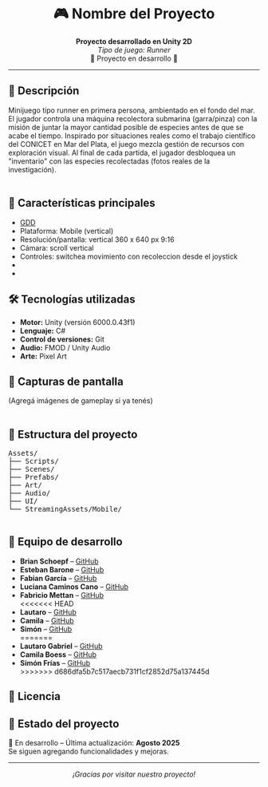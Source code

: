 <h1 align="center">🎮 Nombre del Proyecto</h1>

<p align="center">
  <strong>Proyecto desarrollado en Unity 2D</strong><br>
  <em>Tipo de juego: Runner</em><br>
  🚧 Proyecto en desarrollo 🚧
</p>

<hr>

<h2>📌 Descripción</h2>

<p>
Minijuego tipo runner en primera persona, ambientado en el fondo del mar.
El jugador controla una máquina recolectora submarina (garra/pinza) con la misión de juntar la mayor cantidad posible de especies antes de que se acabe el tiempo.
Inspirado por situaciones reales como el trabajo científico del CONICET en Mar del Plata, el juego mezcla gestión de recursos con exploración visual.
 Al final de cada partida, el jugador desbloquea un "inventario" con las especies recolectadas (fotos reales de la investigación).<br><br>
<!-- <b>Ejemplo:</b> Yoppen Waarr es una aventura 3D en la que un joven explora un mundo lleno de plataformas, acertijos y enemigos, con el objetivo de salvar su aldea. -->
</p>

<h2>🚀 Características principales</h2>

<ul>
  <li><a href="https://docs.google.com/document/d/1_B8fv5UjG5na1jzeKhO4GRS4l5tQ8yqkB-Hg_TBL6L8/edit?tab=t.0" target="_blank">GDD</a></li>
  <li>Plataforma: Mobile (vertical)</li>
  <li>Resolución/pantalla: vertical 360 x 640 px 9:16</li>
  <li>Cámara: scroll vertical</li>
  <li>Controles: switchea movimiento con recoleccion desde el joystick</li>
  <li></li>
  <li></li>
</ul>

<h2>🛠️ Tecnologías utilizadas</h2>

<ul>
  <li><b>Motor:</b> Unity (versión 6000.0.43f1)</li>
  <li><b>Lenguaje:</b> C#</li>
  <li><b>Control de versiones:</b> Git</li>
  <li><b>Audio:</b> FMOD / Unity Audio</li>
  <li><b>Arte:</b> Pixel Art </li>
</ul>

<h2>🎨 Capturas de pantalla</h2>

<p>
(Agregá imágenes de gameplay si ya tenés)<br><br>
<!-- <img src="" width="400"/>
<img src="" width="400"/> -->
</p>

<h2>📁 Estructura del proyecto</h2>

<pre>
Assets/
├── Scripts/
├── Scenes/
├── Prefabs/
├── Art/
├── Audio/
├── UI/
└── StreamingAssets/Mobile/

</pre>

<h2>👥 Equipo de desarrollo</h2>

<ul>
  <li><b>Brian Schoepf</b> – <a href="https://github.com/BraSchoepf" target="_blank">GitHub</a></li>
  <li><b>Esteban Barone</b> – <a href="https://github.com/Esteban163" target="_blank">GitHub</a></li>
  <li><b>Fabian García</b> – <a href="https://github.com/FabianLolo79" target="_blank">GitHub</a></li>
  <li><b>Luciana Caminos Cano</b> – <a href="https://github.com/lucianatux" target="_blank">GitHub</a></li>
  <li><b>Fabricio Mettan</b> – <a href="https://github.com/FabricioMettan" target="_blank">GitHub</a></li>
<<<<<<< HEAD
  <li><b>Lautaro</b> – <a href="https://github.com/laugabr" target="_blank">GitHub</a></li>
  <li><b>Camila</b> – <a href="https://github.com/boessca" target="_blank">GitHub</a></li>
  <li><b>Simón</b> – <a href="" target="_blank">GitHub</a></li>
=======
  <li><b>Lautaro Gabriel</b> – <a href="https://github.com/laugabr" target="_blank">GitHub</a></li>
  <li><b>Camila Boess</b> – <a href="" target="_blank">GitHub</a></li>
  <li><b>Simón Frías</b> – <a href="" target="_blank">GitHub</a></li>
>>>>>>> d686dfa5b7c517aecb731f1cf2852d75a137445d
  <!-- <li><b></b> – <a href="" target="_blank">GitHub</a></li> -->
</ul>

<h2>📄 Licencia</h2>

<!-- <p>
Este proyecto se encuentra bajo la licencia MIT. Ver el archivo <code>LICENSE</code> para más detalles.
</p> -->

<h2>📌 Estado del proyecto</h2>

<p>
🔧 En desarrollo – Última actualización: <b>Agosto 2025</b><br>
Se siguen agregando funcionalidades y mejoras.
</p>

<hr>

<p align="center"><i>¡Gracias por visitar nuestro proyecto!</i></p>
